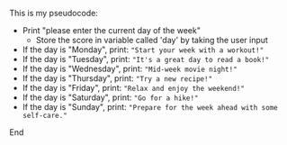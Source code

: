 This is my pseudocode:

* Print "please enter the current day of the week"
    * Store the score in variable called 'day' by taking the user input
* If the day is "Monday", print: `"Start your week with a workout!"`
* If the day is "Tuesday", print: `"It's a great day to read a book!"`
* If the day is "Wednesday", print: `"Mid-week movie night!"`
* If the day is "Thursday", print: `"Try a new recipe!"`
* If the day is "Friday", print: `"Relax and enjoy the weekend!"`
* If the day is "Saturday", print: `"Go for a hike!"`
* If the day is "Sunday", print: `"Prepare for the week ahead with some self-care."`

End